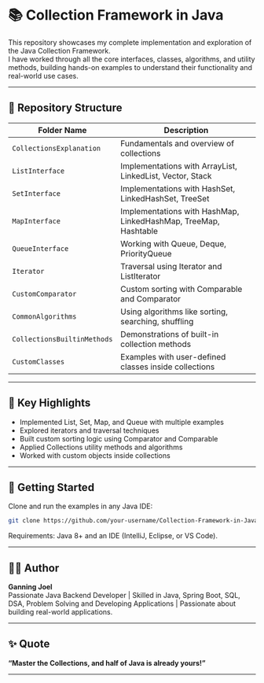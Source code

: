 # 📚 Collection Framework in Java

This repository showcases my complete implementation and exploration of the Java Collection Framework.  
I have worked through all the core interfaces, classes, algorithms, and utility methods, building hands-on examples to understand their functionality and real-world use cases.

---

## 📂 Repository Structure

| Folder Name                 | Description                                                              |
|----------------------------|--------------------------------------------------------------------------|
| `CollectionsExplanation`  | Fundamentals and overview of collections                                 |
| `ListInterface`           | Implementations with ArrayList, LinkedList, Vector, Stack                |
| `SetInterface`            | Implementations with HashSet, LinkedHashSet, TreeSet                     |
| `MapInterface`            | Implementations with HashMap, LinkedHashMap, TreeMap, Hashtable          |
| `QueueInterface`          | Working with Queue, Deque, PriorityQueue                                 |
| `Iterator`                | Traversal using Iterator and ListIterator                                |
| `CustomComparator`        | Custom sorting with Comparable and Comparator                            |
| `CommonAlgorithms`        | Using algorithms like sorting, searching, shuffling                      |
| `CollectionsBuiltinMethods` | Demonstrations of built-in collection methods                         |
| `CustomClasses`           | Examples with user-defined classes inside collections                    |

---

## 🎯 Key Highlights

- Implemented List, Set, Map, and Queue with multiple examples  
- Explored iterators and traversal techniques  
- Built custom sorting logic using Comparator and Comparable  
- Applied Collections utility methods and algorithms  
- Worked with custom objects inside collections  

---

## 🚀 Getting Started

Clone and run the examples in any Java IDE:

```bash
git clone https://github.com/your-username/Collection-Framework-in-Java.git
```

Requirements: Java 8+ and an IDE (IntelliJ, Eclipse, or VS Code).

---

## 👨‍💻 Author

**Ganning Joel**  
Passionate Java Backend Developer | Skilled in Java, Spring Boot, SQL, DSA, Problem Solving and Developing Applications | Passionate about building real-world applications.

---

## ✨ Quote

**“Master the Collections, and half of Java is already yours!”**

---

